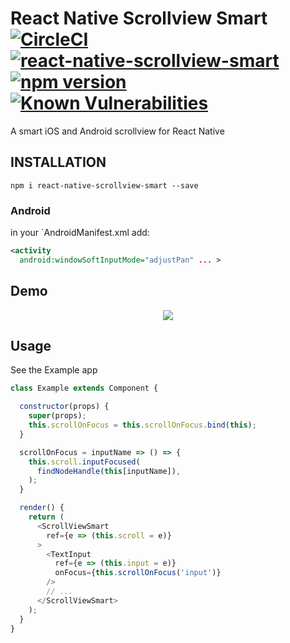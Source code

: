 # React Native Scrollview Smart [![CircleCI](https://circleci.com/gh/Bolket/react-native-scrollview-smart.svg?style=shield&circle-token=:circle-token)](https://circleci.com/gh/Bolket/react-native-scrollview-smart) [![react-native-scrollview-smart](https://img.shields.io/npm/dm/react-native-scrollview-smart.svg)](https://www.npmjs.org/package/react-native-scrollview-smart) [![npm version](https://img.shields.io/npm/v/react-native-scrollview-smart.svg?style=flat)](https://www.npmjs.com/package/react-native-scrollview-smart) [![Known Vulnerabilities](https://snyk.io/test/github/bolket/react-native-scrollview-smart/badge.svg)](https://snyk.io/test/github/bolket/react-native-scrollview-smart)
A smart iOS and Android scrollview for React Native

## INSTALLATION

```shell
npm i react-native-scrollview-smart --save
```
### Android

in your `AndroidManifest.xml add:

```xml
<activity
  android:windowSoftInputMode="adjustPan" ... >
```

## Demo
<p align="center">
  <img src ="https://raw.githubusercontent.com/sarovin/react-native-scrollview-smart/master/Demo.gif" />
</p>

## Usage
See the Example app

```javascript
class Example extends Component {

  constructor(props) {
    super(props);
    this.scrollOnFocus = this.scrollOnFocus.bind(this);
  }

  scrollOnFocus = inputName => () => {
    this.scroll.inputFocused(
      findNodeHandle(this[inputName]),
    );
  }

  render() {
    return (
      <ScrollViewSmart
        ref={e => (this.scroll = e)}
      >
        <TextInput
          ref={e => (this.input = e)}
          onFocus={this.scrollOnFocus('input')}
        />
        // ...
      </ScrollViewSmart>
    );
  }
}

```
